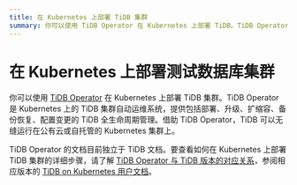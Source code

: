 ```yaml
---
title: 在 Kubernetes 上部署 TiDB 集群
summary: 你可以使用 TiDB Operator 在 Kubernetes 上部署 TiDB。TiDB Operator 是 Kubernetes 上的 TiDB 集群自动运维系统，提供部署、升级、扩缩容、备份恢复、配置变更的 TiDB 全生命周期管理。借助 TiDB Operator，TiDB 可以无缝运行在公有云或自托管的 Kubernetes 集群上。TiDB Operator 的文档目前独立于 TiDB 文档。要查看如何在 Kubernetes 上部署 TiDB 的详细步骤，请参阅对应版本的 TiDB Operator 文档。
---
```


# 在 Kubernetes 上部署测试数据库集群

你可以使用 [TiDB Operator](https://github.com/pingcap/tidb-operator) 在 Kubernetes 上部署 TiDB 集群。TiDB Operator 是 Kubernetes 上的 TiDB 集群自动运维系统，提供包括部署、升级、扩缩容、备份恢复、配置变更的 TiDB 全生命周期管理。借助 TiDB Operator，TiDB 可以无缝运行在公有云或自托管的 Kubernetes 集群上。

TiDB Operator 的文档目前独立于 TiDB 文档。要查看如何在 Kubernetes 上部署 TiDB 集群的详细步骤，请了解 [TiDB Operator 与 TiDB 版本的对应关系](https://docs.pingcap.com/zh/tidb-in-kubernetes/stable/tidb-operator-overview)，参阅相应版本的 [TiDB on Kubernetes 用户文档](https://docs.pingcap.com/zh/tidb-in-kubernetes/stable/)。
